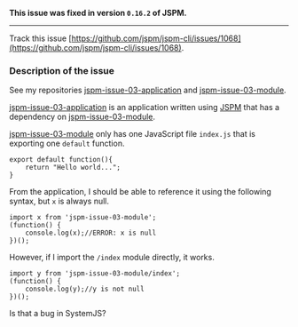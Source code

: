 **This issue was fixed in version `0.16.2` of JSPM.**



----------



Track this issue [https://github.com/jspm/jspm-cli/issues/1068](https://github.com/jspm/jspm-cli/issues/1068).

### Description of the issue ###

See my repositories [jspm-issue-03-application](https://github.com/ncochard/jspm-issue-03-application) and [jspm-issue-03-module](https://github.com/ncochard/jspm-issue-03-module).

[jspm-issue-03-application](https://github.com/ncochard/jspm-issue-03-application) is an application written using [JSPM](https://github.com/jspm/jspm-cli) that has a dependency on [jspm-issue-03-module](https://github.com/ncochard/jspm-issue-03-module).

[jspm-issue-03-module](https://github.com/ncochard/jspm-issue-03-module) only has one JavaScript file `index.js` that is exporting one `default` function.

	export default function(){
		return "Hello world...";
	}

From the application, I should be able to reference it using the following syntax, but `x` is always null.

    import x from 'jspm-issue-03-module';
	(function() {
		console.log(x);//ERROR: x is null
	})();

However, if I import the `/index` module directly, it works.

    import y from 'jspm-issue-03-module/index';
	(function() {
		console.log(y);//y is not null
	})();

Is that a bug in SystemJS?
